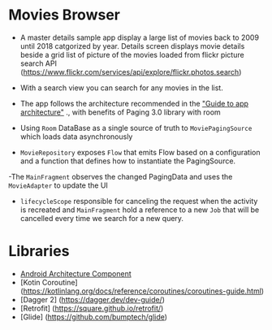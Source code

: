 # Movies Browser 

- A master details sample app display a large list of movies back to 2009 until 2018 catgorized by year. Details screen displays movie details beside a grid list of picture of the movies loaded from flickr picture search API (https://www.flickr.com/services/api/explore/flickr.photos.search) 

- With a search view you can search for any movies in the list. 
- The app follows the architecture recommended in the ["Guide to app architecture"](https://developer.android.com/jetpack/docs/guide) ., with benefits of Paging 3.0 library with room 
-  Using `Room` DataBase as a single source of truth to `MoviePagingSource` which loads data asynchronously
- `MovieRepository` exposes `Flow` that emits  Flow<PagingData> based on a configuration and a function that defines how to instantiate the PagingSource.

-The `MainFragment` observes the changed PagingData and uses the `MovieAdapter` to update the UI 

- `lifecycleScope` responsible for canceling the request when the activity is recreated and `MainFragment` hold a reference to a new `Job` that will be cancelled every time we search for a new query.

# Libraries

- [Android Architecture Component](https://developer.android.com/jetpack/docs/getting-started) 
- [Kotin Coroutine] (https://kotlinlang.org/docs/reference/coroutines/coroutines-guide.html)
- [Dagger 2] (https://dagger.dev/dev-guide/)
- [Retrofit] (https://square.github.io/retrofit/)
- [Glide] (https://github.com/bumptech/glide)
